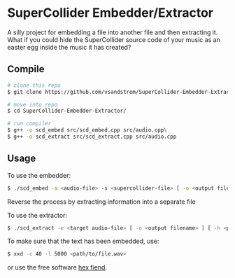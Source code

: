 # SuperCollider Embedder/Extractor
A silly project for embedding a file into another file and then extracting it. What if you could hide the SuperCollider source code of your music as an easter egg inside the music it has created? 

## Compile

```bash
# clone this repo
$ git clone https://github.com/vsandstrom/SuperCollider-Embedder-Extractor.git 

# move into repo
$ cd SuperCollider-Embedder-Extractor/

# run compiler
$ g++ -o scd_embed src/scd_embed.cpp src/audio.cpp\
$ g++ -o scd_extract src/scd_extract.cpp src/audio.cpp
```

## Usage

To use the embedder: 
```bash
$ ./scd_embed -a <audio-file> -s <supercollider-file> [ -o <output filename> ] [ -h <prints usage help> ]
```


Reverse the process by extracting information into a separate file

To use the extractor:
```bash
$ ./scd_extract -e <target audio-file> [ -o <output filename> ] [ -h <prints usage help> ]
```

To make sure that the text has been embedded, use:
```bash
$ xxd -c 40 -l 5000 <path/to/file.wav>
```

or use the free software [hex fiend](https://hexfiend.com/).
